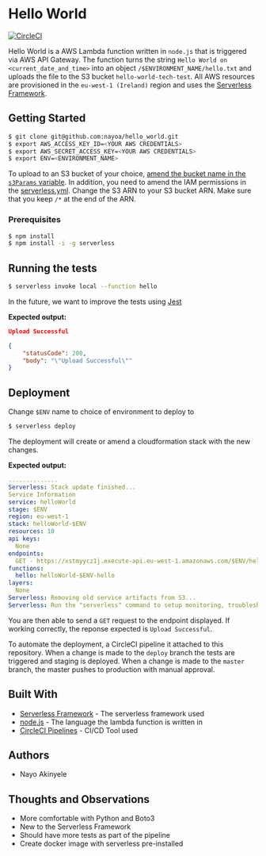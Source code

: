 # Hello World

[![CircleCI](https://circleci.com/gh/nayoa/hello_world.svg?style=svg)](https://circleci.com/gh/nayoa/hello_world)

Hello World is a AWS Lambda function written in `node.js` that is triggered via AWS API Gateway. The function turns the string `Hello World on <current_date_and_time>` into an object `/$ENVIRONMENT_NAME/hello.txt` and uploads the file to the S3 bucket `hello-world-tech-test`. All AWS resources are provisioned in the `eu-west-1 (Ireland)` region and uses the [Serverless Framework](https://serverless.com/).

## Getting Started

```bash
$ git clone git@github.com:nayoa/hello_world.git
$ export AWS_ACCESS_KEY_ID=<YOUR AWS CREDENTIALS>
$ export AWS_SECRET_ACCESS_KEY=<YOUR AWS CREDENTIALS>
$ export ENV=<ENVIRONMENT_NAME>
```

To upload to an S3 bucket of your choice, [amend the bucket name in the `s3Params` variable](handler.js). In addition, you need to amend the IAM permissions in the [serverless.yml](serverless.yml). Change the S3 ARN to your S3 bucket ARN. Make sure that you keep `/*` at the end of the ARN.

### Prerequisites

```bash
$ npm install
$ npm install -i -g serverless
```

## Running the tests

```bash
$ serverless invoke local --function hello
```

In the future, we want to improve the tests using [Jest](https://jestjs.io/)

**Expected output:**

```json
Upload Successful

{
    "statusCode": 200,
    "body": "\"Upload Successful\""
}
```

## Deployment

Change `$ENV` name to choice of environment to deploy to

```bash
$ serverless deploy
```

The deployment will create or amend a cloudformation stack with the new changes.

**Expected output:**
```yaml
..............
Serverless: Stack update finished...
Service Information
service: helloWorld
stage: $ENV
region: eu-west-1
stack: helloWorld-$ENV
resources: 10
api keys:
  None
endpoints:
  GET - https://xstmyycz1j.execute-api.eu-west-1.amazonaws.com/$ENV/hello
functions:
  hello: helloWorld-$ENV-hello
layers:
  None
Serverless: Removing old service artifacts from S3...
Serverless: Run the "serverless" command to setup monitoring, troubleshooting and testing.
```

You are then able to send a `GET` request to the endpoint displayed. If working correctly, the reponse expected is `Upload Successful`.

To automate the deployment, a CircleCI pipeline it attached to this repository. When a change is made to the `deploy` branch the tests are triggered and staging is deployed. When a change is made to the `master` branch, the master pushes to production with manual approval.

## Built With

* [Serverless Framework](https://serverless.com/) - The serverless framework used
* [node.js](https://nodejs.org/en/) - The language the lambda function is written in
* [CircleCI Pipelines](https://circleci.com/) - CI/CD Tool used

## Authors

* Nayo Akinyele

## Thoughts and Observations
* More comfortable with Python and Boto3
* New to the Serverless Framework
* Should have more tests as part of the pipeline
* Create docker image with serverless pre-installed
